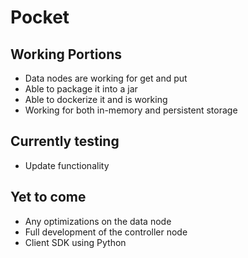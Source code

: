 # Pocket

## Working Portions
- Data nodes are working for get and put
- Able to package it into a jar
- Able to dockerize it and is working
- Working for both in-memory and persistent storage

## Currently testing
- Update functionality

## Yet to come
- Any optimizations on the data node
- Full development of the controller node
- Client SDK using Python